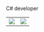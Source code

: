 C# developer
<table>
  <tbody>
    <td>
      <a href="#">
        <img src="https://github-readme-stats.vercel.app/api/top-langs/?username=LuckyMan612&langs_count=5&hide_border=true&hide_title=true" />
      </a>
    </td>
    <td>
      <a href="#">
       <img src="https://github-readme-stats.vercel.app/api?username=LuckyMan612&show_icons=true&hide_border=true&line_height=35&hide_title=true" />
      </a>
    </td>
  </tbody>
</table>
